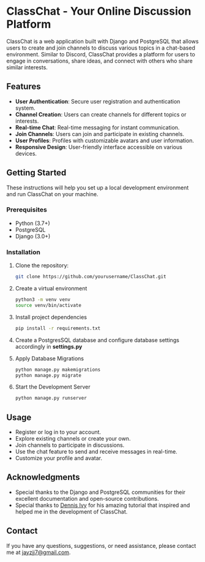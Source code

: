 # ClassChat - Your Online Discussion Platform

ClassChat is a web application built with Django and PostgreSQL that allows users to create and join channels to discuss various topics in a chat-based environment. Similar to Discord, ClassChat provides a platform for users to engage in conversations, share ideas, and connect with others who share similar interests.

## Features

- **User Authentication**: Secure user registration and authentication system.
- **Channel Creation**: Users can create channels for different topics or interests.
- **Real-time Chat**: Real-time messaging for instant communication.
- **Join Channels**: Users can join and participate in existing channels.
- **User Profiles**: Profiles with customizable avatars and user information.
- **Responsive Design**: User-friendly interface accessible on various devices.

## Getting Started

These instructions will help you set up a local development environment and run ClassChat on your machine.

### Prerequisites

- Python (3.7+)
- PostgreSQL
- Django (3.0+)

### Installation

1. Clone the repository:

   ```bash
   git clone https://github.com/yourusername/ClassChat.git
   ```

2. Create a virtual environment

   ```bash
   python3 -m venv venv
   source venv/bin/activate
   ```

3. Install project dependencies

    ```bash
    pip install -r requirements.txt
    ```

4. Create a PostgresSQL database and configure database settings accordingly in **settings.py**

5. Apply Database Migrations

    ```bash
    python manage.py makemigrations
    python manage.py migrate
    ```
6. Start the Development Server

    ```bash
    python manage.py runserver
    ```

## Usage

- Register or log in to your account.
- Explore existing channels or create your own.
- Join channels to participate in discussions.
- Use the chat feature to send and receive messages in real-time.
- Customize your profile and avatar.


## Acknowledgments

- Special thanks to the Django and PostgreSQL communities for their excellent documentation and open-source contributions.
- Special thanks to [Dennis Ivy](https://github.com/divanov11) for his amazing tutorial that inspired and helped me in the development of ClassChat.


## Contact

If you have any questions, suggestions, or need assistance, please contact me at [jayzjj7@gmail.com](mailto:jayzjj7@gmail.com).



